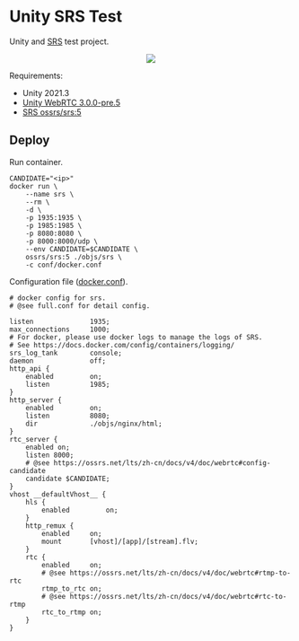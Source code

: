 # Unity SRS Test

Unity and [SRS](https://github.com/ossrs) test project.

<p align="center"><img align="center" src="example.gif"></p>

Requirements:
* Unity 2021.3
* [Unity WebRTC 3.0.0-pre.5](https://github.com/Unity-Technologies/com.unity.webrtc)
* [SRS ossrs/srs:5](https://hub.docker.com/r/ossrs/srs)

## Deploy

Run container.
```
CANDIDATE="<ip>"
docker run \
	--name srs \
	--rm \
	-d \
	-p 1935:1935 \
	-p 1985:1985 \
	-p 8080:8080 \
	-p 8000:8000/udp \
	--env CANDIDATE=$CANDIDATE \
	ossrs/srs:5 ./objs/srs \
	-c conf/docker.conf
```

Configuration file ([docker.conf](https://github.com/ossrs/srs/blob/develop/trunk/conf/docker.conf)).
```
# docker config for srs.
# @see full.conf for detail config.

listen              1935;
max_connections     1000;
# For docker, please use docker logs to manage the logs of SRS.
# See https://docs.docker.com/config/containers/logging/
srs_log_tank        console;
daemon              off;
http_api {
    enabled         on;
    listen          1985;
}
http_server {
    enabled         on;
    listen          8080;
    dir             ./objs/nginx/html;
}
rtc_server {
    enabled on;
    listen 8000;
    # @see https://ossrs.net/lts/zh-cn/docs/v4/doc/webrtc#config-candidate
    candidate $CANDIDATE;
}
vhost __defaultVhost__ {
    hls {
        enabled         on;
    }
    http_remux {
        enabled     on;
        mount       [vhost]/[app]/[stream].flv;
    }
    rtc {
        enabled     on;
        # @see https://ossrs.net/lts/zh-cn/docs/v4/doc/webrtc#rtmp-to-rtc
        rtmp_to_rtc on;
        # @see https://ossrs.net/lts/zh-cn/docs/v4/doc/webrtc#rtc-to-rtmp
        rtc_to_rtmp on;
    }
}
```
